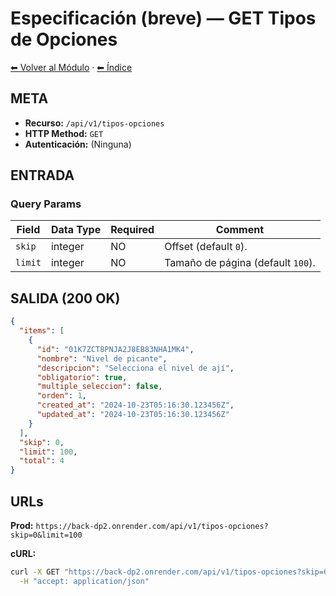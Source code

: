 # Especificación (breve) — GET Tipos de Opciones

[⬅ Volver al Módulo](../README.md) · [⬅ Índice](../../../README.md)

## META

- **Recurso:** `/api/v1/tipos-opciones`
- **HTTP Method:** `GET`
- **Autenticación:** (Ninguna)

## ENTRADA

### Query Params

| Field | Data Type | Required | Comment |
|-------|-----------|----------|---------|
| `skip` | integer | NO | Offset (default `0`). |
| `limit` | integer | NO | Tamaño de página (default `100`). |

## SALIDA (200 OK)

```json
{
  "items": [
    {
      "id": "01K7ZCT8PNJA2J8EB83NHA1MK4",
      "nombre": "Nivel de picante",
      "descripcion": "Selecciona el nivel de ají",
      "obligatorio": true,
      "multiple_seleccion": false,
      "orden": 1,
      "created_at": "2024-10-23T05:16:30.123456Z",
      "updated_at": "2024-10-23T05:16:30.123456Z"
    }
  ],
  "skip": 0,
  "limit": 100,
  "total": 4
}
```

## URLs

**Prod:** `https://back-dp2.onrender.com/api/v1/tipos-opciones?skip=0&limit=100`

**cURL:**
```bash
curl -X GET "https://back-dp2.onrender.com/api/v1/tipos-opciones?skip=0&limit=100" \
  -H "accept: application/json"
```

